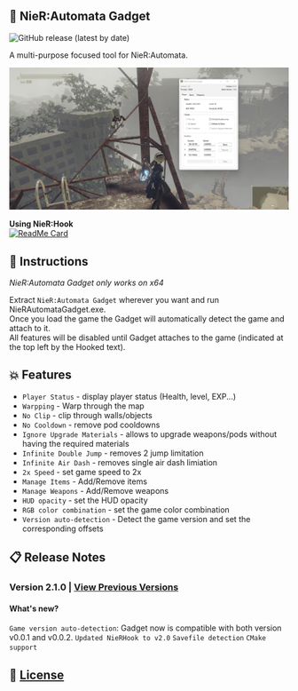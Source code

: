 ## :hammer: NieR:Automata Gadget

![GitHub release (latest by date)](https://img.shields.io/github/v/release/Asiern/AutomataGadget?style=flat-square)

A multi-purpose focused tool for NieR:Automata.

<img src="https://github.com/Asiern/AutomataGadget/blob/master/README/player.png" />

**Using NieR:Hook** <br>
[![ReadMe Card](https://github-readme-stats.vercel.app/api/pin/?username=asiern&repo=NieRHook)](https://github.com/asiern/NieRHook)

## :page_facing_up: Instructions

_NieR:Automata Gadget only works on x64_

Extract `NieR:Automata Gadget` wherever you want and run NieRAutomataGadget.exe.<br>
Once you load the game the Gadget will automatically detect the game and attach to it.<br>
All features will be disabled until Gadget attaches to the game (indicated at the top left by the Hooked text).

## :boom: Features

- `Player Status` - display player status (Health, level, EXP...)
- `Warpping` - Warp through the map
- `No Clip` - clip through walls/objects
- `No Cooldown` - remove pod cooldowns
- `Ignore Upgrade Materials` - allows to upgrade weapons/pods without having the required materials
- `Infinite Double Jump` - removes 2 jump limitation
- `Infinite Air Dash` - removes single air dash limiation
- `2x Speed` - set game speed to 2x
- `Manage Items` - Add/Remove items
- `Manage Weapons` - Add/Remove weapons
- `HUD opacity` - set the HUD opacity
- `RGB color combination` - set the game color combination
- `Version auto-detection` - Detect the game version and set the corresponding offsets

## :clipboard: Release Notes

### Version 2.1.0 | [View Previous Versions](Notes.md)

#### What's new?

`Game version auto-detection`: Gadget now is compatible with both version v0.0.1 and v0.0.2.
`Updated NieRHook to v2.0`
`Savefile detection`
`CMake support`

## :page_with_curl: [License](LICENSE)
